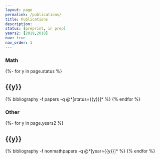 ```yaml
---
layout: page
permalink: /publications/
title: Publications
description: 
status: [preprint, in prep]
years2: [2019,2018]
nav: true
nav_order: 1
---
```


### Math

<!-- _pages/publications.md -->
<div class="publications">

{%- for y in page.status %}
  <h2 class="status">{{y}}</h2>
  {% bibliography -f papers -q @*[status={{y}}]* %}
{% endfor %}

<!-- when i have published things put them here
{%- for y in page.year %}
  <h2 class="year">{{y}}</h2>
  {% bibliography -f papers -q @*[status={{y}}]* %}
{% endfor %} -->

</div>

### Other

<!-- _pages/publications.md -->
<div class="publications">

{%- for y in page.years2 %}
  <h2 class="year">{{y}}</h2>
  {% bibliography -f nonmathpapers -q @*[year={{y}}]* %}
{% endfor %}

</div>
